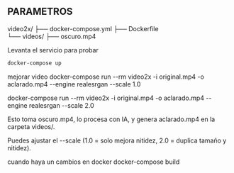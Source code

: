 
## PARAMETROS


video2x/
├── docker-compose.yml
├── Dockerfile        
└── videos/
      ├── oscuro.mp4


Levanta el servicio para probar
```sh
docker-compose up
```

mejorar video
docker-compose run --rm video2x -i original.mp4 -o aclarado.mp4 --engine realesrgan --scale 1.0


docker-compose run --rm video2x -i original.mp4 -o aclarado.mp4 --engine realesrgan --scale 2.0

Esto toma oscuro.mp4, lo procesa con IA, y genera aclarado.mp4 en la carpeta videos/.

Puedes ajustar el --scale (1.0 = solo mejora nitidez, 2.0 = duplica tamaño y nitidez).

cuando haya un cambios en docker
docker-compose build